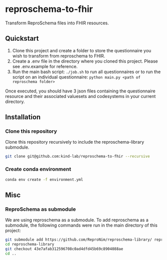 # reproschema-to-fhir

Transform ReproSchema files into FHIR resources.

## Quickstart

1. Clone this project and create a folder to store the questionnaire you wish to transform from reproschema to FHIR.
2. Create a .env file in the directory where you cloned this project. Please see .env.example for reference.
3. Run the main bash script: `./job.sh` to run all questionnaires or to run the script on an individual questionnaire:   `python main.py <path of reproschema folder>`  

Once executed, you should have 3 json files containing the questionnaire resource and their associated valuesets and codesystems in your current directory.


## Installation

### Clone this repository

Clone this repository recursively to include the reproschema-library submodule.

```sh
git clone git@github.com:kind-lab/reproschema-to-fhir --recursive
```

### Create conda environment

```sh
conda env create -f environment.yml
```


## Misc

### ReproSchema as submodule

We are using reproschema as a submodule. To add reproschema as a submodule, the following commands were run in the main directory of this project:

```sh
git submodule add https://github.com/ReproNim/reproschema-library/ reproschema-library
cd reproschema-library
git checkout 43e7afab312596708c0ad4dfd45b69c8904088ae
cd ..
```